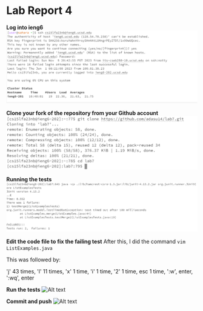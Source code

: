 # Lab Report 4

**Log into ieng6**
![Alt text](image.png)

**Clone your fork of the repository from your Github account**
![Alt text](image-1.png)

**Running the tests**
![Alt text](image-2.png)

**Edit the code file to fix the failing test**
After this, I did the command
```vim ListExamples.java```

This was followed by:

'j' 43 times,
'l' 11 times,
'x' 1 time,
'i' 1 time,
'2' 1 time,
esc 1 time,
':w',
enter,
':wq',
enter

**Run the tests**
![Alt text](image-3.png)

**Commit and push**
![Alt text](image-4.png)